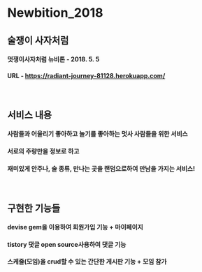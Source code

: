 # Newbition_2018
## 술쟁이 사자처럼
#### 멋쟁이사자처럼 뉴비톤 - 2018. 5. 5
#### URL - https://radiant-journey-81128.herokuapp.com/

<br>

## 서비스 내용
#### 사람들과 어울리기 좋아하고 놀기를 좋아하는 멋사 사람들을 위한 서비스
#### 서로의 주량만을 정보로 하고
#### 재미있게 안주나, 술 종류, 만나는 곳을 랜덤으로하여 만남을 가지는 서비스!

<br>

## 구현한 기능들
#### devise gem을 이용하여 회원가입 기능 + 마이페이지
#### tistory 댓글 open source사용하여 댓글 기능
#### 스케줄(모임)을 crud할 수 있는 간단한 게시판 기능 + 모임 참가
